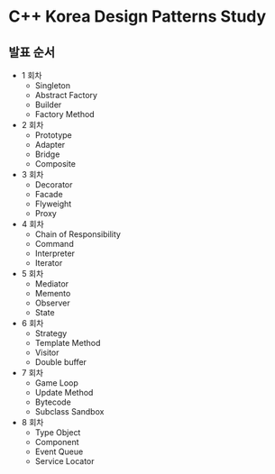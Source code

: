 # C++ Korea Design Patterns Study

## 발표 순서
* 1 회차
  - Singleton
  - Abstract Factory
  - Builder
  - Factory Method
* 2 회차 
  - Prototype
  - Adapter
  - Bridge
  - Composite
* 3 회차
  - Decorator
  - Facade
  - Flyweight
  - Proxy
* 4 회차
  - Chain of Responsibility
  - Command
  - Interpreter
  - Iterator
* 5 회차
  - Mediator
  - Memento
  - Observer
  - State
* 6 회차
  - Strategy
  - Template Method
  - Visitor
  - Double buffer
* 7 회차
  - Game Loop
  - Update Method
  - Bytecode
  - Subclass Sandbox
* 8 회차
  - Type Object
  - Component
  - Event Queue
  - Service Locator

